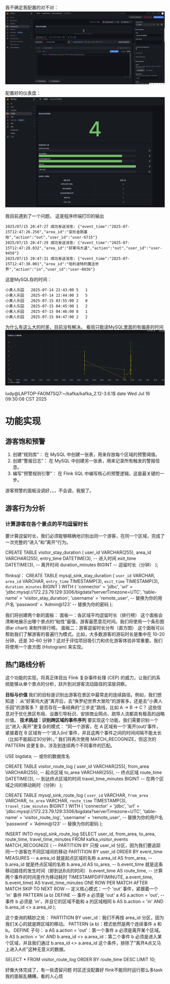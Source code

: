 我不确定我配置的对不对：
![alt text](image.png)

配置好的仪表盘：
![alt text](image-1.png)


我目前遇到了一个问题，
这是程序终端打印的输出
```
2025/07/15 20:47:27 成功发送消息: {"event_time":"2025-07-15T12:47:26.256","area_id":"变形金刚基地","action":"out","user_id":"user-6715"}
2025/07/15 20:47:29 成功发送消息: {"event_time":"2025-07-15T12:47:28.032","area_id":"好莱坞大道","action":"out","user_id":"user-9458"}
2025/07/15 20:47:31 成功发送消息: {"event_time":"2025-07-15T12:47:30.001","area_id":"哈利波特的魔法世界","action":"in","user_id":"user-8836"}
```
这是MySQL存的时间：
```
小黄人乐园	2025-07-14 22:43:00	5	1
小黄人乐园	2025-07-14 22:44:00	3	5
小黄人乐园	2025-07-15 03:55:00	2	0
小黄人乐园	2025-07-15 04:45:00	1	2
小黄人乐园	2025-07-15 04:46:00	8	1
小黄人乐园	2025-07-15 04:47:00	2	2
```
为什么有这么大的时差，目前没有解决。
看班只能读MySQL里面的有偏差的时间
![alt text](image-2.png)

ludy@LAPTOP-FAOM7SQ7:~/kafka/kafka_2.12-3.6.1$ date
Wed Jul 16 09:30:08 CST 2025


# 功能实现
## 游客饱和预警
1. 创建“规则库”： 在 MySQL 中创建一张表，用来存放每个区域的预警阈值。
2. 创建“警报日志”： 在 MySQL 中创建另一张表，用来记录所有触发的警报信息。
3. 编写“预警规则引擎”： 在 Flink SQL 中编写核心的预警逻辑，这是最关键的一步。

游客预警的面板没调好，，，不会调，我服了。

## 游客行为分析
### 计算游客在各个景点的平均逗留时长

要计算逗留时长，我们必须能够精确地识别出同一个游客，在同一个区域，完成了一次完整的“进入”和“离开”行为。

CREATE TABLE visitor_stay_duration (
    user_id VARCHAR(255),
    area_id VARCHAR(255),
    entry_time DATETIME(3),   -- 进入时间
    exit_time DATETIME(3),    -- 离开时间
    duration_minutes BIGINT    -- 逗留时长（分钟）
);

flinksql：
CREATE TABLE mysql_sink_stay_duration (
    `user_id` VARCHAR,
    `area_id` VARCHAR,
    `entry_time` TIMESTAMP(3),
    `exit_time` TIMESTAMP(3),
    `duration_minutes` BIGINT
) WITH (
    'connector' = 'jdbc',
    'url' = 'jdbc:mysql://172.23.79.129:3306/bigdata?serverTimezone=UTC',
    'table-name' = 'visitor_stay_duration',
    'username' = 'remote_user', -- 替换为你的用户名
    'password' = 'Admin@123'    -- 替换为你的密码
);


我们将创建两个新的面板：
面板一：各区域平均逗留时长（排行榜）
这个面板会清晰地展示出哪个景点的“粘性”最强，游客最愿意花时间。我们将使用一个条形图 (Bar chart) 来制作排行榜。
面板二：游客逗留时长分布（直方图）
这个面板可以帮助我们了解游客的普遍行为模式。比如，大多数游客的游玩时长是集中在 10-20 分钟，还是 30-60 分钟？这对于评估项目吸引力和优化游客体验非常重要。我们将使用一个直方图 (Histogram) 来实现。



## 热门路线分析
这个功能的实现，将真正体现出 Flink 复杂事件处理 (CEP) 的威力，让我们的系统能够从单个景点的分析，跃升到对游客流动路径的深层洞察。

**目标与价值**
我们的目标是识别出游客在景区中最常走的连续路径。例如，我们想知道：
从“好莱坞大道”离开后，去“侏罗纪世界大冒险”的游客多，还是去“小黄人乐园”的游客多？
是否存在一条经典的“三步走”路线，比如 A -> B -> C？
这些信息对于优化景区布局、设置引导标识、安排商业网点、疏导人流都具有极高的战略价值。
**技术挑战：识别跨区域的事件序列**
要实现这个功能，我们需要识别一个比“进入-离开”更复杂的模式：
“同一个游客，在 A 区域有一个‘离开(out)’事件，紧接着在 B 区域有一个‘进入(in)’事件，并且这两个事件之间的时间间隔不能太长（比如不能超过30分钟）。”
我们将再次使用 MATCH_RECOGNIZE，但这次的 PATTERN 会更复杂，涉及到连续两个不同事件的匹配。

USE bigdata; -- 或你的数据库名

CREATE TABLE visitor_route_log (
    user_id VARCHAR(255),
    from_area VARCHAR(255),  -- 起点区域
    to_area VARCHAR(255),    -- 终点区域
    route_time DATETIME(3),  -- 到达终点区域的时间
    travel_time_minutes BIGINT -- 在两个区域之间的移动耗时（分钟）
);

CREATE TABLE mysql_sink_route_log (
    `user_id` VARCHAR,
    `from_area` VARCHAR,
    `to_area` VARCHAR,
    `route_time` TIMESTAMP(3),
    `travel_time_minutes` BIGINT
) WITH (
    'connector' = 'jdbc',
    'url' = 'jdbc:mysql://172.23.79.129:3306/bigdata?serverTimezone=UTC',
    'table-name' = 'visitor_route_log',
    'username' = 'remote_user', -- 替换为你的用户名
    'password' = 'Admin@123'    -- 替换为你的密码
);


INSERT INTO mysql_sink_route_log
SELECT
    user_id,
    from_area,
    to_area,
    route_time,
    travel_time_minutes
FROM
    kafka_visitor_events
    MATCH_RECOGNIZE (
        -- PARTITION BY 只按 user_id 分区，因为我们要追踪同一个游客在不同区域间的移动
        PARTITION BY user_id
        ORDER BY event_time
        MEASURES
            -- a.area_id 就是起点区域的名称
            a.area_id AS from_area,
            -- b.area_id 就是终点区域的名称
            b.area_id AS to_area,
            -- b.event_time 就是这条移动路径的发生时间（即到达B点的时间）
            b.event_time AS route_time,
            -- 计算两个事件的时间差作为移动耗时
            TIMESTAMPDIFF(MINUTE, a.event_time, b.event_time) AS travel_time_minutes
        ONE ROW PER MATCH
        AFTER MATCH SKIP TO NEXT ROW
        -- 定义核心模式：一个 'out' 事件，紧跟着一个 'in' 事件
        PATTERN (a b)
        DEFINE
            -- 事件 a 必须是 'out'
            a AS a.action = 'out',
            -- 事件 b 必须是 'in'，并且它的区域不能和 a 的区域相同
            b AS b.action = 'in' AND b.area_id <> a.area_id
    );


这个查询的精妙之处：
PARTITION BY user_id：我们不再按 area_id 分区，因为我们关心的就是跨区域的移动。
PATTERN (a b)：模式依然是两个连续事件 a 和 b。
DEFINE 子句：
a AS a.action = 'out'：第一个事件 a 必须是离开某个区域。
b AS b.action = 'in' AND b.area_id <> a.area_id：第二个事件 b 必须是进入某个区域，并且我们通过 b.area_id <> a.area_id 这个条件，排除了“离开A点又马上进入A点”这种无意义的数据。

SELECT * FROM visitor_route_log ORDER BY route_time DESC LIMIT 10;


好像大体完成了，有一些遗留问题
时区还没配置好
flink不能同时运行那么多task
我的面板乱糟糟，看的人心烦